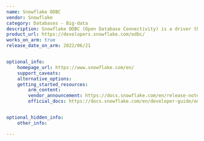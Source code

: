 ```yaml
---
name: Snowflake ODBC
vendor: Snowflake
category: Databases - Big-data
description: Snowflake ODBC (Open Database Connectivity) is a driver that enables applications to connect to a Snowflake database using the ODBC interface.
product_url: https://developers.snowflake.com/odbc/
works_on_arm: true
release_date_on_arm: 2022/06/21


optional_info:
    homepage_url: https://www.snowflake.com/en/
    support_caveats:
    alternative_options:
    getting_started_resources:
        arm_content: 
        vendor_announcement: https://docs.snowflake.com/en/release-notes/clients-drivers/odbc-2022#version-2-25-3-june-21-2022
        official_docs: https://docs.snowflake.com/en/developer-guide/odbc/odbc-linux


optional_hidden_info:
    other_info:

---
```

